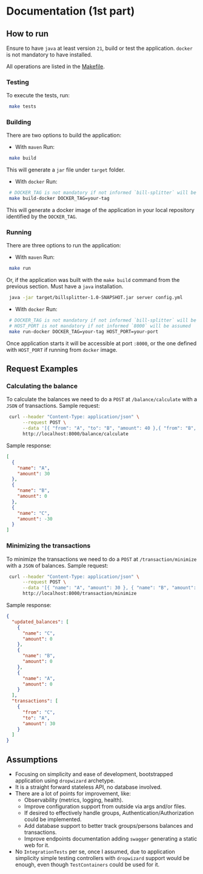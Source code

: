 # Documentation (1st part)

## How to run

Ensure to have `java` at least version `21`, build or test the application. `docker` is not mandatory to have installed.

All operations are listed in the [Makefile](./Makefile).

### Testing

To execute the tests, run:

```bash
 make tests
```

### Building

There are two options to build the application:

- With `maven`
  Run:

```bash
 make build
```

This will generate a `jar` file under `target` folder.

- With `docker`
  Run:

```bash
 # DOCKER_TAG is not mandatory if not informed `bill-splitter` will be assumed 
 make build-docker DOCKER_TAG=your-tag
```

This will generate a docker image of the application in your local repository identified by the `DOCKER_TAG`.

### Running

There are three options to run the application:

- With `maven`
  Run:

```bash
 make run
```

Or, if the application was built with the `make build` command from the previous section. Must have a `java`
installation.

```bash
 java -jar target/billsplitter-1.0-SNAPSHOT.jar server config.yml
```

- With `docker`
  Run:

```bash
 # DOCKER_TAG is not mandatory if not informed `bill-splitter` will be assumed 
 # HOST_PORT is not mandatory if not informed `8000` will be assumed 
 make run-docker DOCKER_TAG=your-tag HOST_PORT=your-port
```

Once application starts it will be accessible at port `:8000`, or the one defined with `HOST_PORT` if running from
`docker` image.

## Request Examples

### Calculating the balance

To calculate the balances we need to do a `POST` at `/balance/calculate` with a `JSON` of transactions.
Sample request:

```bash
 curl --header "Content-Type: application/json" \
      --request POST \
      --data '[{ "from": "A", "to": "B", "amount": 40 },{ "from": "B", "to": "C", "amount": 40 },{ "from": "C", "to": "A", "amount": 10 }]' \
      http://localhost:8000/balance/calculate
```

Sample response:

```json
[
  {
    "name": "A",
    "amount": 30
  },
  {
    "name": "B",
    "amount": 0
  },
  {
    "name": "C",
    "amount": -30
  }
]
```

### Minimizing the transactions

To minimize the transactions we need to do a `POST` at `/transaction/minimize` with a `JSON` of balances.
Sample request:

```bash
 curl --header "Content-Type: application/json" \
      --request POST \
      --data '[{ "name": "A", "amount": 30 }, { "name": "B", "amount": 0 }, { "name": "C", "amount": -30 }]' \
      http://localhost:8000/transaction/minimize
```

Sample response:

```json
{
  "updated_balances": [
    {
      "name": "C",
      "amount": 0
    },
    {
      "name": "B",
      "amount": 0
    },
    {
      "name": "A",
      "amount": 0
    }
  ],
  "transactions": [
    {
      "from": "C",
      "to": "A",
      "amount": 30
    }
  ]
}
```

## Assumptions

- Focusing on simplicity and ease of development, bootstrapped application using `dropwizard` archetype.
- It is a straight forward stateless API, no database involved.
- There are a lot of points for improvement, like:
    - Observability (metrics, logging, health).
    - Improve configuration support from outside via args and/or files.
    - If desired to effectively handle groups, Authentication/Authorization could be implemented.
    - Add database support to better track groups/persons balances and transactions.
    - Improve endpoints documentation adding `swagger` generating a static web for it.
- No `IntegrationTests` per se, once I assumed, due to application simplicity simple testing controllers with
  `dropwizard` support would be enough, even though `TestContainers` could be used for it.
